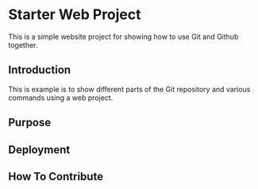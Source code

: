 # Starter Web Project

This is a simple website project for 
showing how to use Git and Github together. 

## Introduction

This is example is to show different parts 
of the Git repository and various commands 
using a web project.

## Purpose

## Deployment

## How To Contribute
